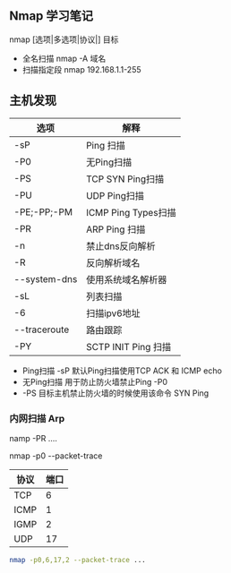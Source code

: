Nmap 学习笔记
--------
nmap  [选项|多选项|协议|]  目标


* 全名扫描  nmap  -A   域名
* 扫描指定段   nmap  192.168.1.1-255



## 主机发现
|选项|解释|
|---|---|
|-sP|Ping 扫描|
|-P0|无Ping扫描|
|-PS|TCP SYN Ping扫描|
|-PU|UDP Ping扫描|
|-PE;-PP;-PM|ICMP Ping Types扫描|
|-PR|ARP Ping 扫描||
|-n | 禁止dns反向解析|
|-R |反向解析域名|
|--system-dns|使用系统域名解析器|
|-sL|列表扫描|
|-6|扫描ipv6地址|
|--traceroute|路由跟踪|
|-PY|SCTP INIT Ping 扫描|

* Ping扫描 -sP   默认Ping扫描使用TCP ACK 和 ICMP echo
* 无Ping扫描 用于防止防火墙禁止Ping  -P0
* -PS  目标主机禁止防火墙的时候使用该命令 SYN Ping

### 内网扫描 Arp
namp -PR ....

nmap -p0 --packet-trace


|协议 |端口|
|---|---|
|TCP |6|
|ICMP|1|
|IGMP|2|
|UDP|17|

```bash
nmap -p0,6,17,2 --packet-trace ... 
```
##